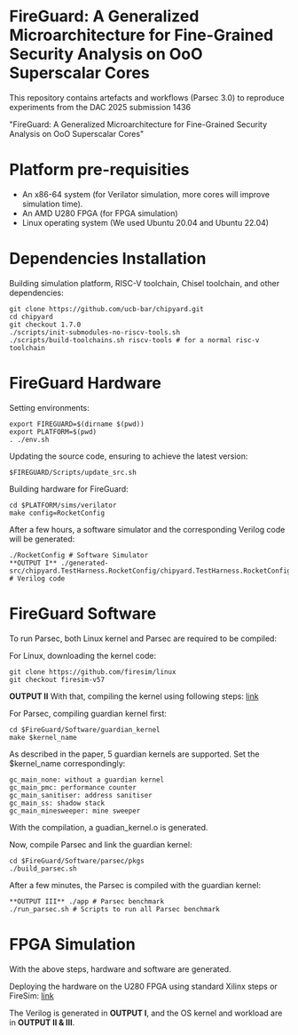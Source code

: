 FireGuard: A Generalized Microarchitecture for Fine-Grained Security Analysis on OoO Superscalar Cores
==================================================

This repository contains artefacts and workflows (Parsec 3.0) to reproduce experiments from the DAC 2025 submission 1436

"FireGuard: A Generalized Microarchitecture for Fine-Grained Security Analysis on OoO Superscalar Cores"

Platform pre-requisities
========================
* An x86-64 system (for Verilator simulation, more cores will improve simulation time).
* An AMD U280 FPGA (for FPGA simulation)
* Linux operating system (We used Ubuntu 20.04 and Ubuntu 22.04)

Dependencies Installation
========================
Building simulation platform, RISC-V toolchain, Chisel toolchain, and other dependencies: 

```
git clone https://github.com/ucb-bar/chipyard.git
cd chipyard
git checkout 1.7.0
./scripts/init-submodules-no-riscv-tools.sh
./scripts/build-toolchains.sh riscv-tools # for a normal risc-v toolchain 
```

FireGuard Hardware
========================
Setting environments:

```
export FIREGUARD=$(dirname $(pwd))
export PLATFORM=$(pwd)
. ./env.sh
```

Updating the source code, ensuring to achieve the latest version:
```
$FIREGUARD/Scripts/update_src.sh
```

Building hardware for FireGuard:
```
cd $PLATFORM/sims/verilator
make config=RocketConfig
```

After a few hours, a software simulator and the corresponding Verilog code will be generated:
```
./RocketConfig # Software Simulator
**OUTPUT I** ./generated-src/chipyard.TestHarness.RocketConfig/chipyard.TestHarness.RocketConfig.top.v # Verilog code
```


FireGuard Software
========================
To run Parsec, both Linux kernel and Parsec are required to be compiled:

For Linux, downloading the kernel code:
```
git clone https://github.com/firesim/linux
git checkout firesim-v57
```
**OUTPUT II** With that, compiling the kernel using following steps: [link](https://firemarshal.readthedocs.io/en/latest/index.html)

For Parsec, compiling guardian kernel first:
```
cd $FireGuard/Software/guardian_kernel
make $kernel_name
```

As described in the paper, 5 guardian kernels are supported. Set the $kernel_name correspondingly:

```
gc_main_none: without a guardian kernel 
gc_main_pmc: performance counter
gc_main_sanitiser: address sanitiser
gc_main_ss: shadow stack
gc_main_minesweeper: mine sweeper 
```

With the compilation, a guadian_kernel.o is generated. 

Now, compile Parsec and link the guardian kernel:
```
cd $FireGuard/Software/parsec/pkgs
./build_parsec.sh
```

After a few minutes, the Parsec is compiled with the guardian kernel:
```
**OUTPUT III** ./app # Parsec benchmark
./run_parsec.sh # Scripts to run all Parsec benchmark
```

FPGA Simulation
========================
With the above steps, hardware and software are generated.

Deploying the hardware on the U280 FPGA using standard Xilinx steps or FireSim: [link](https://docs.fires.im/en/latest/Getting-Started-Guides/On-Premises-FPGA-Getting-Started/Running-Simulations/Running-Single-Node-Simulation-Xilinx-Alveo-U280.html)

The Verilog is generated in **OUTPUT I**, and the OS kernel and workload are in **OUTPUT II & III**.
